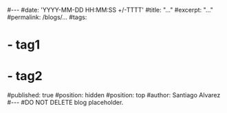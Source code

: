 #---
#date: 'YYYY-MM-DD HH:MM:SS +/-TTTT'
#title: "..."
#excerpt: "..."
#permalink: /blogs/...
#tags:
#  - tag1
#  - tag2
#published: true
#position: hidden
#position: top
#author: Santiago Alvarez
#---
#DO NOT DELETE
blog placeholder.
